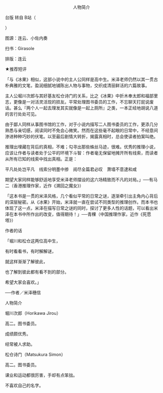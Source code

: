<p align="center">人物简介</p>

台版 转自 B站（

）

图源：连云、小佐内奏

扫书：Girasole

排版：连云

★推荐短评

「与《冰果》相似，这部小说中的主人公同样是高中生。米泽老师仍然以其一贯古朴典雅的文笔，盈润细腻地铺陈出人物与事物，交织成清丽鲜活的六篇故事。

主人公堀川次郎与其好基友松仓诗门的关系，比之《冰果》中折木奉太郎和福部里志，更像是一对活灵活现的损友。平常处理图书委员的工作，不忘聊天打屁说废话。甚么『两个人一起去理发其实就像是一起上厕所』之类，一本正经地胡说八道的言行处处可见。

由于鄙人同样从事图书馆的工作，对于小说内描写二人图书委员的工作，更添几分熟悉与亲切感，阅读同时不免会心微笑。然而在这些毫不起眼的日常中，不经意间渗进种种巧妙的伏笔。以至最后剧情大转折，揭露真相时，总会使读者拍案叫绝。

推理出埋藏在背后的真相，不难；勾寻出那些蛛丝马迹，很难。优秀的推理小说，应该让作者与读者处于公平的环境下斗智：作者毫无保留地摊开所有线索，而读者从所有已知的线索中找出真相。正是：

平凡处处岂平凡　线索分明墨中掺　阅尽全篇君必叹　萧墙不意逮和咸

期望大家同样能够舒适地享受米泽老师摆设的这六场精致而不凡的对局。」──有马二（香港推理作家，近作《溯回之魔女》）

「这本书是一贯的米泽风格，几个看似平常的日常之谜，逐渐牵引出主角内心背后的深层秘密。从《冰果》开始，米泽就一直在尝试不同类型的推理创作。而本书也体现了这一点，米泽在描写日常之谜的同时，探讨了更多人性的话题，可以看出米泽在本书中所作出的改变，值得期待！」──青稞（中国推理作家，近作《死愿塔》）

作者的话

「堀川和松仓这两位高中生，

有时看看书，有时解解谜，

就这样渐渐了解彼此，

也了解到彼此都有看不到的部分。

希望大家会喜欢。」

──作者／米泽穗信

人物简介

堀川次郎（Horikawa Jirou）

高二。图书委员。

成绩颇优秀。

经常被人求助。

松仓诗门（Matsukura Simon）

高二。图书委员。

课业和运动都很厉害，手却有点笨拙。

不喜欢自己的名字。

